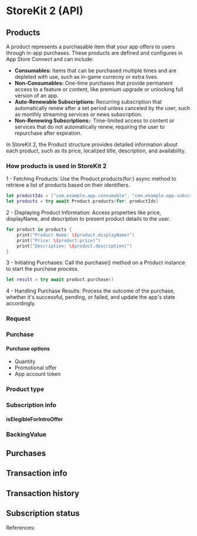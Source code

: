 # StoreKit 2 (API)

## Products
A product represents a purchasable item that your app offers to users through in-app purchases. These products are defined and configures in App Store Connect and can include:
- **Consumables:** Items that can be purchased multiple times and are depleted with use, such as in-game currecny or extra lives.
- **Non-Consumables:** One-time purchases that provide permanent access to a feature or content, like premium upgrade or unlocking full version of an app.
- **Auto-Renewable Subscriptions:** Recurring subscription that automatically renew after a set period unless canceled by the user, such as monthly streaming services or news subscription.
- **Non-Renewing Subscriptions:**: Time-limited access to content or services that do not automatically renew, requiring the user to repurchase after expiration.

In StoreKit 2, the Product structure provides detailed information about each product, such as its price, localized title, description, and availability.

### How products is used in StoreKit 2

1 - Fetching Products: Use the Product.products(for:) async method to retrieve a list of products based on their identifiers.

```Swift
let productIds = ["com.example.app.consumable", "com.example.app.subscription"]
let products = try await Product.products(for: productIds)
```

2 - Displaying Product Information: Access properties like price, displayName, and description to present product details to the user.
```Swift
for product in products {
    print("Product Name: \(product.displayName)")
    print("Price: \(product.price)")
    print("Description: \(product.description)")
}
```
3 - Initiating Purchases: Call the purchase() method on a Product instance to start the purchase process.

```Swift
let result = try await product.purchase()
```

4 - Handling Purchase Results: Process the outcome of the purchase, whether it's successful, pending, or failed, and update the app's state accordingly.


### Request
### Purchase
#### Purchase options
- Quantity
- Promotional offer
- App account token

### Product type
### Subscription info
#### isElegibleForIntroOffer
### BackingValue



## Purchases
## Transaction info

## Transaction history
## Subscription status


References:


